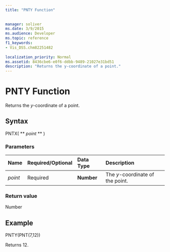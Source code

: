 ```yaml
---
title: "PNTY Function"
 
 
manager: soliver
ms.date: 3/9/2015
ms.audience: Developer
ms.topic: reference
f1_keywords:
- Vis_DSS.chm82251482
 
localization_priority: Normal
ms.assetid: 8436cbe6-e0f6-ddbb-9489-21027e31bd51
description: "Returns the y-coordinate of a point."
---
```


# PNTY Function

Returns the  _y_-coordinate of a point.
  
## Syntax

PNTX( ** *point* ** ) 
  
### Parameters

|**Name**|**Required/Optional**|**Data Type**|**Description**|
|:-----|:-----|:-----|:-----|
| _point_ <br/> |Required  <br/> |**Number** <br/> |The  _y_-coordinate of the point.  <br/> |
   
### Return value

Number
  
## Example

PNTY(PNT(7,12)) 
  
Returns 12. 
  

